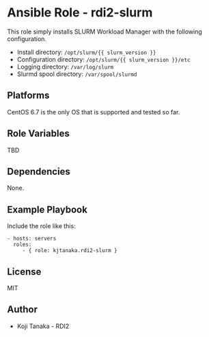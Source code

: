 Ansible Role - rdi2-slurm
=========================

This role simply installs SLURM Workload Manager with the following configuration.

- Install directory: `/opt/slurm/{{ slurm_version }}`
- Configuration directory: `/opt/slurm/{{ slurm_version }}/etc`
- Logging directory: `/var/log/slurm`
- Slurmd spool directory: `/var/spool/slurmd`

Platforms
---------

CentOS 6.7 is the only OS that is supported and tested so far.

Role Variables
--------------

TBD

Dependencies
------------

None.

Example Playbook
----------------

Include the role like this:

    - hosts: servers
      roles:
         - { role: kjtanaka.rdi2-slurm }

License
-------

MIT

Author
------

- Koji Tanaka - RDI2
